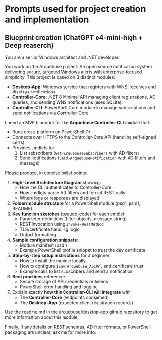 # Prompts used for project creation and implementation

## Blueprint creation (ChatGPT o4-mini-high + Deep reaserch)

You are a senior Windows architect and .NET developer. 

You work on the Arquebuse project: An open‑source notification system delivering secure, targeted Windows alerts with enterprise‑focused simplicity. This project is based on 3 distinct modules:
- **Desktop‑App**: Windows service that registers with WNS, receives and displays notifications.
- **Controller‑Core**: .NET 8 Minimal API managing client registrations, AD queries, and sending WNS notifications (uses SQLite).
- **Controller‑CLI**: PowerShell Core module to manage subscriptions and send notifications via Controller‑Core.

I need an MVP blueprint for the **Arquebuse Controller-CLI** module that:

- Runs cross-platform on PowerShell 7+  
- Connects over HTTPS to the Controller-Core API (handling self-signed certs)  
- Provides cmdlets to:
  1. List subscribers (`Get-ArquebuseSubscribers` with AD filters)  
  2. Send notifications (`Send-ArquebuseNotification` with AD filters and message)

Please produce, in concise bullet points:

1. **High-Level Architecture Diagram** showing:
   - How the CLI authenticates to Controller-Core  
   - How cmdlets parse AD filters and format REST calls  
   - Where logs or responses are displayed  
2. **Folder/module structure** for a PowerShell module (psd1, psm1, README).
3. **Key function sketches** (pseudo-code) for each cmdlet:
   - Parameter definitions (filter objects, message string)  
   - REST invocation using `Invoke-RestMethod`  
   - TLS/certificate handling logic  
   - Output formatting  
4. **Sample configuration snippets**:
   - Module manifest (psd1)  
   - Example PowerShell profile snippet to trust the dev certificate  
5. **Step-by-step setup instructions** for a beginner:
   - How to install the module locally  
   - How to configure `$Env:Arquebuse_ApiUrl` and certificate trust  
   - Example calls to list subscribers and send a notification  
6. **Best practices** references:
   - Secure storage of API credentials or tokens  
   - PowerShell error handling and logging  
7. Explain exactly **how this Controller-CLI will integrate** with:
   - The **Controller-Core** (endpoints consumed)  
   - The **Desktop-App** (expected client registration records)

Use the readme.md in the arquebuse/desktop-app github repository to get more information about this module.

Finally, if any details on REST schemas, AD filter formats, or PowerShell packaging are unclear, ask me for more info.
